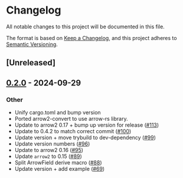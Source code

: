 # Changelog

All notable changes to this project will be documented in this file.

The format is based on [Keep a Changelog](https://keepachangelog.com/en/1.0.0/),
and this project adheres to [Semantic Versioning](https://semver.org/spec/v2.0.0.html).

## [Unreleased]

## [0.2.0](https://github.com/Swoorup/arrow-convert/releases/tag/arrow_convert_example_simple-v0.2.0) - 2024-09-29

### Other

- Unify cargo.toml and bump version
- Ported arrow2-convert to use arrow-rs library.
- Update to arrow2 0.17 + bump up version for release ([#113](https://github.com/Swoorup/arrow-convert/pull/113))
- Update to 0.4.2 to match correct commit ([#100](https://github.com/Swoorup/arrow-convert/pull/100))
- Update version + move trybuild to dev-dependency ([#99](https://github.com/Swoorup/arrow-convert/pull/99))
- Update version numbers ([#96](https://github.com/Swoorup/arrow-convert/pull/96))
- Update to arrow2 0.16 ([#95](https://github.com/Swoorup/arrow-convert/pull/95))
- Update `arrow2` to 0.15 ([#89](https://github.com/Swoorup/arrow-convert/pull/89))
- Split ArrowField derive macro ([#88](https://github.com/Swoorup/arrow-convert/pull/88))
- Update version + add example ([#69](https://github.com/Swoorup/arrow-convert/pull/69))
